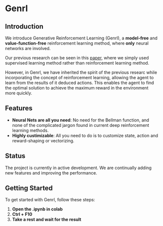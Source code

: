 # Genrl
## Introduction
We introduce Generative Reinforcement Learning (Genrl), a **model-free** and **value-function-free** reinforcement learning method, where **only** neural networks are involved.

Our previous research can be seen in this [paper](https://ala2022.github.io/papers/ALA2022_paper_4.pdf), where we simply used supervised learning method rather than reinforcement learning method.

However, in Genrl, we have inherited the spirit of the previous researc while incorporating the concept of reinforcement learning, allowing the agent to learn from the results of it deduced actions. This enables the agent to find the optimal solution to achieve the maximum reward in the environment more quickly.

## Features
- **Neural Nets are all you need**: No need for the Bellman function, and none of the complicated jargon found in current deep reinforcement learning methods.
- **Highly custimizable**: All you need to do is to customize state, action and reward-shaping or vectorizing.

## Status
The project is currently in active development. We are continually adding new features and improving the performance.

## Getting Started
To get started with Genrl, follow these steps:

1. **Open the .ipynb in colab**
2. **Ctrl + F10**
3. **Take a rest and wait for the result**

